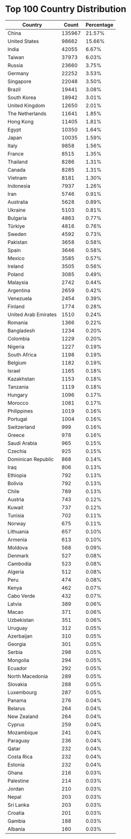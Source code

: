 # Top 100 Country Distribution
| Country | Count | Percentage |
|----|----|----|
| China | 135967 | 21.57% |
| United States | 98662 | 15.66% |
| India | 42055 | 6.67% |
| Taiwan | 37973 | 6.03% |
| Russia | 23660 | 3.75% |
| Germany | 22252 | 3.53% |
| Singapore | 22048 | 3.50% |
| Brazil | 19441 | 3.08% |
| South Korea | 18942 | 3.01% |
| United Kingdom | 12650 | 2.01% |
| The Netherlands | 11641 | 1.85% |
| Hong Kong | 11405 | 1.81% |
| Egypt | 10350 | 1.64% |
| Japan | 10035 | 1.59% |
| Italy | 9858 | 1.56% |
| France | 8515 | 1.35% |
| Thailand | 8286 | 1.31% |
| Canada | 8285 | 1.31% |
| Vietnam | 8181 | 1.30% |
| Indonesia | 7937 | 1.26% |
| Iran | 5746 | 0.91% |
| Australia | 5628 | 0.89% |
| Ukraine | 5103 | 0.81% |
| Bulgaria | 4863 | 0.77% |
| Türkiye | 4816 | 0.76% |
| Sweden | 4592 | 0.73% |
| Pakistan | 3658 | 0.58% |
| Spain | 3646 | 0.58% |
| Mexico | 3585 | 0.57% |
| Ireland | 3505 | 0.56% |
| Poland | 3085 | 0.49% |
| Malaysia | 2742 | 0.44% |
| Argentina | 2659 | 0.42% |
| Venezuela | 2454 | 0.39% |
| Finland | 1774 | 0.28% |
| United Arab Emirates | 1510 | 0.24% |
| Romania | 1366 | 0.22% |
| Bangladesh | 1234 | 0.20% |
| Colombia | 1229 | 0.20% |
| Nigeria | 1227 | 0.19% |
| South Africa | 1198 | 0.19% |
| Belgium | 1182 | 0.19% |
| Israel | 1165 | 0.18% |
| Kazakhstan | 1153 | 0.18% |
| Tanzania | 1119 | 0.18% |
| Hungary | 1096 | 0.17% |
| Morocco | 1081 | 0.17% |
| Philippines | 1019 | 0.16% |
| Portugal | 1004 | 0.16% |
| Switzerland | 999 | 0.16% |
| Greece | 978 | 0.16% |
| Saudi Arabia | 965 | 0.15% |
| Czechia | 925 | 0.15% |
| Dominican Republic | 868 | 0.14% |
| Iraq | 806 | 0.13% |
| Ethiopia | 792 | 0.13% |
| Bolivia | 792 | 0.13% |
| Chile | 789 | 0.13% |
| Austria | 743 | 0.12% |
| Kuwait | 737 | 0.12% |
| Tunisia | 702 | 0.11% |
| Norway | 675 | 0.11% |
| Lithuania | 657 | 0.10% |
| Armenia | 613 | 0.10% |
| Moldova | 568 | 0.09% |
| Denmark | 527 | 0.08% |
| Cambodia | 523 | 0.08% |
| Algeria | 512 | 0.08% |
| Peru | 474 | 0.08% |
| Kenya | 462 | 0.07% |
| Cabo Verde | 432 | 0.07% |
| Latvia | 389 | 0.06% |
| Macao | 371 | 0.06% |
| Uzbekistan | 351 | 0.06% |
| Uruguay | 312 | 0.05% |
| Azerbaijan | 310 | 0.05% |
| Georgia | 301 | 0.05% |
| Serbia | 298 | 0.05% |
| Mongolia | 294 | 0.05% |
| Ecuador | 292 | 0.05% |
| North Macedonia | 289 | 0.05% |
| Slovakia | 288 | 0.05% |
| Luxembourg | 287 | 0.05% |
| Panama | 276 | 0.04% |
| Belarus | 264 | 0.04% |
| New Zealand | 264 | 0.04% |
| Cyprus | 259 | 0.04% |
| Mozambique | 241 | 0.04% |
| Paraguay | 236 | 0.04% |
| Qatar | 232 | 0.04% |
| Costa Rica | 232 | 0.04% |
| Estonia | 232 | 0.04% |
| Ghana | 216 | 0.03% |
| Palestine | 214 | 0.03% |
| Jordan | 210 | 0.03% |
| Nepal | 203 | 0.03% |
| Sri Lanka | 203 | 0.03% |
| Croatia | 201 | 0.03% |
| Gambia | 188 | 0.03% |
| Albania | 160 | 0.03% |
